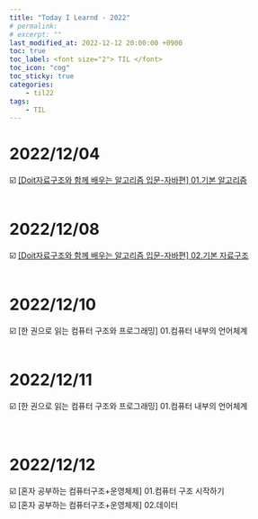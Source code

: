 ```yaml
---
title: "Today I Learnd - 2022"
# permalink:
# excerpt: ""
last_modified_at: 2022-12-12 20:00:00 +0900
toc: true
toc_label: <font size="2"> TIL </font>
toc_icon: "cog"
toc_sticky: true
categories:
    - til22
tags:
    - TIL
---
```

# 2022/12/04
☑️ [[Doit자료구조와 함께 배우는 알고리즘 입문-자바편] 01.기본 알고리즘](https://jldnjs.github.io/algorithm-java/p1/)
<br><br>

# 2022/12/08
☑️ [[Doit자료구조와 함께 배우는 알고리즘 입문-자바편] 02.기본 자료구조](https://jldnjs.github.io/algorithm-java/p2/)
<br><br>

# 2022/12/10
☑️ [한 권으로 읽는 컴퓨터 구조와 프로그래밍] 01.컴퓨터 내부의 언어체계
<br><br>

# 2022/12/11
☑️ [한 권으로 읽는 컴퓨터 구조와 프로그래밍] 01.컴퓨터 내부의 언어체계<br>
<br><br>

# 2022/12/12
☑️ [혼자 공부하는 컴퓨터구조+운영체제] 01.컴퓨터 구조 시작하기<br>
☑️ [혼자 공부하는 컴퓨터구조+운영체제] 02.데이터<br>
<br><br>

